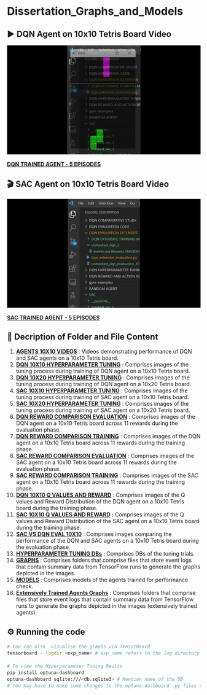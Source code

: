 # Dissertation_Graphs_and_Models

## ▶️ DQN Agent on 10x10 Tetris Board Video

![](https://github.com/Sonali2824/Dissertation_Graphs_and_Models/blob/main/AGENTS%2010X10%20VIDEOS/DQN.gif)

<a href="https://www.youtube.com/watch?v=r6K-gYsgYxY"> <b>DQN TRAINED AGENT - 5 EPISODES</b></a>

## 🎬 SAC Agent on 10x10 Tetris Board Video

![](https://github.com/Sonali2824/Dissertation_Graphs_and_Models/blob/main/AGENTS%2010X10%20VIDEOS/SAC.gif)

<a href="https://www.youtube.com/watch?v=qWA7CK0S4aA"> <b>SAC TRAINED AGENT - 5 EPISODES</b></a>

## 📁 Decription of Folder and File Content

1. <a href="https://github.com/Sonali2824/Dissertation_Graphs_and_Models/tree/main/AGENTS%2010X10%20VIDEOS"> <b>AGENTS 10X10 VIDEOS</b></a>
: Videos demonstrating performance of DQN and SAC agents on a 10x10 Tetris board.
2. <a href="https://github.com/Sonali2824/Dissertation_Graphs_and_Models/tree/main/DQN%2010X10%20HYPERPARAMETER%20TUNING"> <b>DQN 10X10 HYPERPARAMETER TUNING</b></a>
: Comprises images of the tuning process during training of DQN agent on a 10x10 Tetris board.
3. <a href="https://github.com/Sonali2824/Dissertation_Graphs_and_Models/tree/main/DQN%2010X20%20HYPERPARAMETER%20TUNING"> <b>DQN 10X20 HYPERPARAMETER TUNING</b></a>
: Comprises images of the tuning process during training of DQN agent on a 10x20 Tetris board.
4. <a href="https://github.com/Sonali2824/Dissertation_Graphs_and_Models/tree/main/SAC%2010X10%20HYPERPARAMETER%20TUNING"> <b>SAC 10X10 HYPERPARAMETER TUNING</b></a>
: Comprises images of the tuning process during training of SAC agent on a 10x10 Tetris board.
5. <a href="https://github.com/Sonali2824/Dissertation_Graphs_and_Models/tree/main/SAC%2010X20%20HYPERPARAMETER%20TUNING"> <b>SAC 10X20 HYPERPARAMETER TUNING</b></a>
: Comprises images of the tuning process during training of SAC agent on a 10x20 Tetris board.
6. <a href="https://github.com/Sonali2824/Dissertation_Graphs_and_Models/tree/main/DQN%20REWARD%20COMPARISON%20EVALUATION"> <b>DQN REWARD COMPARISON EVALUATION</b></a>
: Comprises images of the DQN agent on a 10x10 Tetris board across 11 rewards during the evaluation phase.
7. <a href="https://github.com/Sonali2824/Dissertation_Graphs_and_Models/tree/main/DQN%20REWARD%20COMPARISON%20TRAINING"> <b>DQN REWARD COMPARISON TRAINING</b></a>
: Comprises images of the DQN agent on a 10x10 Tetris board across 11 rewards during the training phase.
8. <a href="https://github.com/Sonali2824/Dissertation_Graphs_and_Models/tree/main/SAC%20REWARD%20COMPARISON%20EVALUATION"> <b>SAC REWARD COMPARISON EVALUATION</b></a>
: Comprises images of the SAC agent on a 10x10 Tetris board across 11 rewards during the evaluation phase.
9. <a href="https://github.com/Sonali2824/Dissertation_Graphs_and_Models/tree/main/SAC%20REWARD%20COMPARISON%20TRAINING"> <b>SAC REWARD COMPARISON TRAINING</b></a>
: Comprises images of the SAC agent on a 10x10 Tetris board across 11 rewards during the training phase.
10. <a href="https://github.com/Sonali2824/Dissertation_Graphs_and_Models/tree/main/DQN%2010X10%20Q%20VALUES%20AND%20REWARD"> <b>DQN 10X10 Q VALUES AND REWARD</b></a>
: Comprises images of the Q values and Reward Distribution of the DQN agent on a 10x10 Tetris board during the training phase.
11. <a href="https://github.com/Sonali2824/Dissertation_Graphs_and_Models/tree/main/SAC%2010X10%20Q%20VALUES%20AND%20REWARD"> <b>SAC 10X10 Q VALUES AND REWARD</b></a>
: Comprises images of the Q values and Reward Distribution of the SAC agent on a 10x10 Tetris board during the training phase.
12. <a href="https://github.com/Sonali2824/Dissertation_Graphs_and_Models/tree/main/SAC%20VS%20DQN%20EVAL%2010X10"> <b>SAC VS DQN EVAL 10X10</b></a>
: Comprises images comparing the performance of the DQN and SAC agents on a 10x10 Tetris board during the evaluation phase.
13. <a href="https://github.com/Sonali2824/Dissertation_Graphs_and_Models/tree/main/HYPERPARAMETER%20TUNING%20DBs"> <b>HYPERPARAMETER TUNING DBs</b></a>
: Comprises DBs of the tuning trials.
14. <a href="https://github.com/Sonali2824/Dissertation_Graphs_and_Models/tree/main/GRAPHS"> <b>GRAPHS</b></a>
: Comprises folders that comprise files that store event logs that contain summary data from TensorFlow runs to generate the graphs depicted in the images.
15. <a href="https://github.com/Sonali2824/Dissertation_Graphs_and_Models/tree/main/MODELS"> <b>MODELS</b></a>
: Comprises models of the agents trained for performance check.
16. <a href="https://drive.google.com/file/d/1vx-u0VX82jgjZsD5YHHQJKU9Cxb_izpi/view?usp=sharing"> <b>Extensively Trained Agents Graphs</b></a>
: Comprises  folders that comprise files that store event logs that contain summary data from TensorFlow runs to generate the graphs depicted in the images (extensively trained agents).

## ⚙️ Running the code

```sh
# You can also  visualise the graphs via TensorBoard
tensorboard --logdir <exp_name> # exp_name refers to the log directory

# To view the Hyperparameter Tuning Reults
pip install optuna-dashboard
optuna-dashboard sqlite:///<db.sqlite3> # Mention name of the DB
# You may have to make some changes to the optuna-dashboard .py files to print "list" values on the webpage
```

